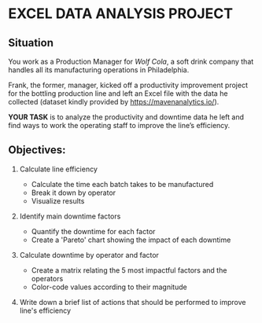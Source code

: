 # EXCEL DATA ANALYSIS PROJECT 

## Situation

You work as a Production Manager for _Wolf Cola_, a soft drink company that handles all its manufacturing operations in Philadelphia.

Frank, the former, manager, kicked off a productivity improvement project for the bottling production line and left an Excel file with the data he collected 
(dataset kindly provided by https://mavenanalytics.io/).

**YOUR TASK** is to analyze the productivity and downtime data he left and find ways to work the operating staff to improve the line’s efficiency.

## Objectives:

1) Calculate line efficiency
     - Calculate the time each batch takes to be manufactured
     - Break it down by operator
     - Visualize results
   
2) Identify main downtime factors
     - Quantify the downtime for each factor
     - Create a 'Pareto' chart showing the impact of each downtime
   
3) Calculate downtime by operator and factor
     - Create a matrix relating the 5 most impactful factors and the operators
     - Color-code values according to their magnitude
       
4) Write down a brief list of actions that should be performed to improve line's efficiency
